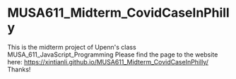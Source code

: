 # MUSA611_Midterm_CovidCaseInPhilly
This is the midterm project of Upenn's class MUSA_611_JavaScript_Programming
Please find the page to the website here: https://xintianli.github.io/MUSA611_Midterm_CovidCaseInPhilly/
Thanks!
